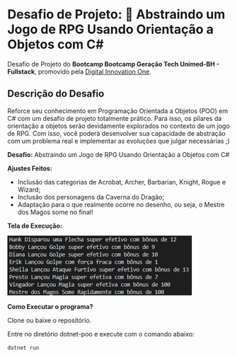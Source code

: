 # Desafio de Projeto:  Abstraindo um Jogo de RPG Usando Orientação a Objetos com C#

Desafio de Projeto do **Bootcamp Bootcamp Geração Tech Unimed-BH - Fullstack**, promovido pela [Digital Innovation One](https://www.dio.me).

## Descrição do Desafio

Reforce seu conhecimento em Programação Orientada a Objetos (POO) em C# com um desafio de projeto totalmente prático. Para isso, os pilares da orientação a objetos serão devidamente explorados no contexto de um jogo de RPG. Com isso, você poderá desenvolver sua capacidade de abstração com um problema real e implementar as evoluções que julgar necessárias ;)

**Desafio:** Abstraindo um Jogo de RPG Usando Orientação a Objetos com C#

**Ajustes Feitos:**

- Inclusão das categorias de Acrobat, Archer, Barbarian, Knight, Rogue e Wizard;
- Inclusão dos personagens da Caverna do Dragão;
- Adaptação para o que realmente ocorre no desenho, ou seja, o Mestre dos Magos some no final!


**Tela de Execução:**

![Execução no Console](./assets/tela-de-execucao-console.jpg)



**Como Executar o programa?**

Clone ou baixe o repositório.

Entre no diretório dotnet-poo e execute com o comando abaixo:

```
dotnet run
```